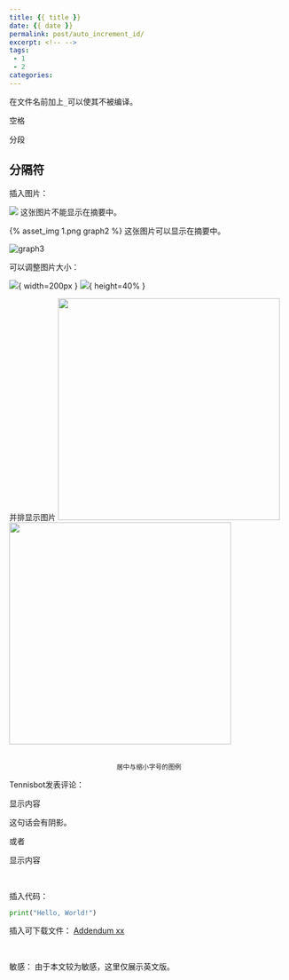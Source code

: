 ```yaml
---
title: {{ title }}
date: {{ date }}
permalink: post/auto_increment_id/
excerpt: <!-- -->
tags: 
 - 1
 - 2
categories:
---
```


在文件名前加上`_`可以使其不被编译。

空格
&nbsp;

分段
<br>

分隔符
---

插入图片：

![](1.png)
这张图片不能显示在摘要中。

{% asset_img 1.png graph2 %}
这张图片可以显示在摘要中。

<img src="/post/70/xx.png" alt="graph3" />

可以调整图片大小：

![](1.png){ width=200px }
![](1.png){ height=40% }

并排显示图片
<img src="/post/70/xy.png" style="width:400px; display:inline-block; margin-right: 1px;" />
<img src="/post/70/xz.png" style="width:400px; display:inline-block;" />

<br>

<div style="text-align: center; font-size: smaller;">
居中与缩小字号的图例
</div>

Tennisbot发表评论：

<p class="tennisbot" id="Tennisbot会说出这句话">显示内容</p>
这句话会有阴影。

或者
<p class="Tennisbot会说出这句话" id="tennisbot_0">显示内容</p>

<br>

插入代码：

```python
print("Hello, World!")
```

插入可下载文件：
<a href="/post/5/xx.txt" download>Addendum xx</a>

<br>

敏感：
由于本文较为敏感，这里仅展示英文版。